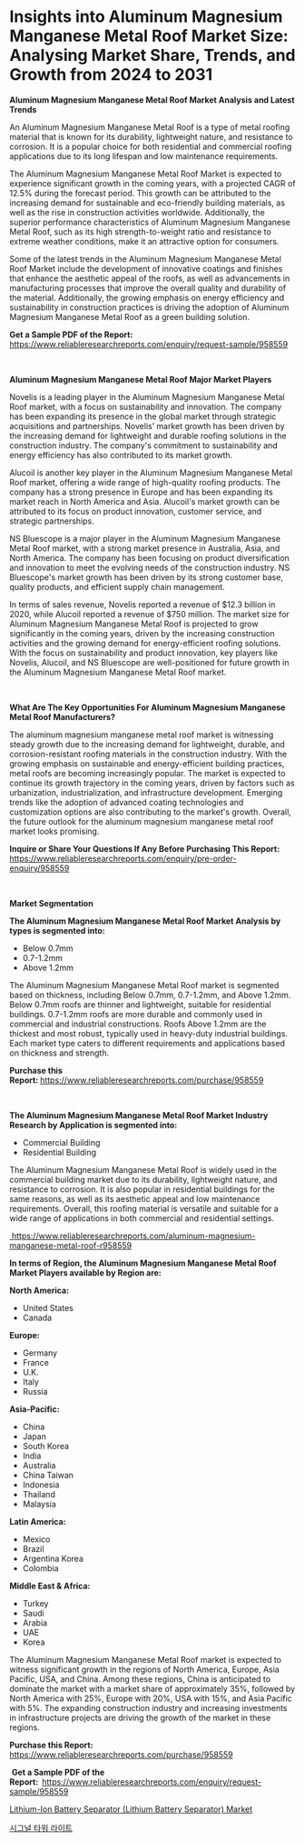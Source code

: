 <p><h1>Insights into Aluminum Magnesium Manganese Metal Roof Market Size: Analysing Market Share, Trends, and Growth from 2024 to 2031</h1></p><p><strong>Aluminum Magnesium Manganese Metal Roof Market Analysis and Latest Trends</strong></p>
<p><p>An Aluminum Magnesium Manganese Metal Roof is a type of metal roofing material that is known for its durability, lightweight nature, and resistance to corrosion. It is a popular choice for both residential and commercial roofing applications due to its long lifespan and low maintenance requirements.</p><p>The Aluminum Magnesium Manganese Metal Roof Market is expected to experience significant growth in the coming years, with a projected CAGR of 12.5% during the forecast period. This growth can be attributed to the increasing demand for sustainable and eco-friendly building materials, as well as the rise in construction activities worldwide. Additionally, the superior performance characteristics of Aluminum Magnesium Manganese Metal Roof, such as its high strength-to-weight ratio and resistance to extreme weather conditions, make it an attractive option for consumers.</p><p>Some of the latest trends in the Aluminum Magnesium Manganese Metal Roof Market include the development of innovative coatings and finishes that enhance the aesthetic appeal of the roofs, as well as advancements in manufacturing processes that improve the overall quality and durability of the material. Additionally, the growing emphasis on energy efficiency and sustainability in construction practices is driving the adoption of Aluminum Magnesium Manganese Metal Roof as a green building solution.</p></p>
<p><strong>Get a Sample PDF of the Report:&nbsp;</strong> <a href="https://www.reliableresearchreports.com/enquiry/request-sample/958559">https://www.reliableresearchreports.com/enquiry/request-sample/958559</a></p>
<p>&nbsp;</p>
<p><strong>Aluminum Magnesium Manganese Metal Roof Major Market Players</strong></p>
<p><p>Novelis is a leading player in the Aluminum Magnesium Manganese Metal Roof market, with a focus on sustainability and innovation. The company has been expanding its presence in the global market through strategic acquisitions and partnerships. Novelis’ market growth has been driven by the increasing demand for lightweight and durable roofing solutions in the construction industry. The company's commitment to sustainability and energy efficiency has also contributed to its market growth.</p><p>Alucoil is another key player in the Aluminum Magnesium Manganese Metal Roof market, offering a wide range of high-quality roofing products. The company has a strong presence in Europe and has been expanding its market reach in North America and Asia. Alucoil's market growth can be attributed to its focus on product innovation, customer service, and strategic partnerships.</p><p>NS Bluescope is a major player in the Aluminum Magnesium Manganese Metal Roof market, with a strong market presence in Australia, Asia, and North America. The company has been focusing on product diversification and innovation to meet the evolving needs of the construction industry. NS Bluescope's market growth has been driven by its strong customer base, quality products, and efficient supply chain management.</p><p>In terms of sales revenue, Novelis reported a revenue of $12.3 billion in 2020, while Alucoil reported a revenue of $750 million. The market size for Aluminum Magnesium Manganese Metal Roof is projected to grow significantly in the coming years, driven by the increasing construction activities and the growing demand for energy-efficient roofing solutions. With the focus on sustainability and product innovation, key players like Novelis, Alucoil, and NS Bluescope are well-positioned for future growth in the Aluminum Magnesium Manganese Metal Roof market.</p></p>
<p>&nbsp;</p>
<p><strong>What Are The Key Opportunities For Aluminum Magnesium Manganese Metal Roof Manufacturers?</strong></p>
<p><p>The aluminum magnesium manganese metal roof market is witnessing steady growth due to the increasing demand for lightweight, durable, and corrosion-resistant roofing materials in the construction industry. With the growing emphasis on sustainable and energy-efficient building practices, metal roofs are becoming increasingly popular. The market is expected to continue its growth trajectory in the coming years, driven by factors such as urbanization, industrialization, and infrastructure development. Emerging trends like the adoption of advanced coating technologies and customization options are also contributing to the market's growth. Overall, the future outlook for the aluminum magnesium manganese metal roof market looks promising.</p></p>
<p><strong>Inquire or Share Your Questions If Any Before Purchasing This Report:</strong> <a href="https://www.reliableresearchreports.com/enquiry/pre-order-enquiry/958559">https://www.reliableresearchreports.com/enquiry/pre-order-enquiry/958559</a></p>
<p>&nbsp;</p>
<p><strong>Market Segmentation</strong></p>
<p><strong>The Aluminum Magnesium Manganese Metal Roof Market Analysis by types is segmented into:</strong></p>
<p><ul><li>Below 0.7mm</li><li>0.7-1.2mm</li><li>Above 1.2mm</li></ul></p>
<p><p>The Aluminum Magnesium Manganese Metal Roof market is segmented based on thickness, including Below 0.7mm, 0.7-1.2mm, and Above 1.2mm. Below 0.7mm roofs are thinner and lightweight, suitable for residential buildings. 0.7-1.2mm roofs are more durable and commonly used in commercial and industrial constructions. Roofs Above 1.2mm are the thickest and most robust, typically used in heavy-duty industrial buildings. Each market type caters to different requirements and applications based on thickness and strength.</p></p>
<p><strong>Purchase this Report:&nbsp;</strong><a href="https://www.reliableresearchreports.com/purchase/958559">https://www.reliableresearchreports.com/purchase/958559</a></p>
<p>&nbsp;</p>
<p><strong>The Aluminum Magnesium Manganese Metal Roof Market Industry Research by Application is segmented into:</strong></p>
<p><ul><li>Commercial Building</li><li>Residential Building</li></ul></p>
<p><p>The Aluminum Magnesium Manganese Metal Roof is widely used in the commercial building market due to its durability, lightweight nature, and resistance to corrosion. It is also popular in residential buildings for the same reasons, as well as its aesthetic appeal and low maintenance requirements. Overall, this roofing material is versatile and suitable for a wide range of applications in both commercial and residential settings.</p></p>
<p><a href="https://www.reliableresearchreports.com/aluminum-magnesium-manganese-metal-roof-r958559">&nbsp;https://www.reliableresearchreports.com/aluminum-magnesium-manganese-metal-roof-r958559</a></p>
<p><strong>In terms of Region, the Aluminum Magnesium Manganese Metal Roof Market Players available by Region are:</strong></p>
<p>
    <p> <strong> North America: </strong>
        <ul>
            <li>United States</li>
            <li>Canada</li>
        </ul>
        </p> 
    <p> <strong> Europe: </strong>
        <ul>
            <li>Germany</li>
            <li>France</li>
            <li>U.K.</li>
            <li>Italy</li>
            <li>Russia</li>
        </ul>
        </p> 
    <p> <strong> Asia-Pacific: </strong>
        <ul>
            <li>China</li>
            <li>Japan</li>
            <li>South Korea</li>
            <li>India</li>
            <li>Australia</li>
            <li>China Taiwan</li>
            <li>Indonesia</li>
            <li>Thailand</li>
            <li>Malaysia</li>
        </ul>
        </p> 
    <p> <strong> Latin America: </strong>
        <ul>
            <li>Mexico</li>
            <li>Brazil</li>
            <li>Argentina Korea</li>
            <li>Colombia</li>
        </ul>
        </p> 
    <p> <strong> Middle East & Africa: </strong>
        <ul>
            <li>Turkey</li>
            <li>Saudi</li>
            <li>Arabia</li>
            <li>UAE</li>
            <li>Korea</li>
        </ul>
    </p>
    </p>
<p><p>The Aluminum Magnesium Manganese Metal Roof market is expected to witness significant growth in the regions of North America, Europe, Asia Pacific, USA, and China. Among these regions, China is anticipated to dominate the market with a market share of approximately 35%, followed by North America with 25%, Europe with 20%, USA with 15%, and Asia Pacific with 5%. The expanding construction industry and increasing investments in infrastructure projects are driving the growth of the market in these regions.</p></p>
<p><strong>Purchase this Report: </strong><a href="https://www.reliableresearchreports.com/purchase/958559">https://www.reliableresearchreports.com/purchase/958559</a></p>
<p>&nbsp;<strong>Get a Sample PDF of the Report:&nbsp;&nbsp;</strong><a href="https://www.reliableresearchreports.com/enquiry/request-sample/958559">https://www.reliableresearchreports.com/enquiry/request-sample/958559</a></p>
<p><strong></strong></p>
<p><p><a href="https://github.com/RichRobinson5/Market-Research-Report-List-5/blob/main/lithium-ion-battery-separator-lithium-battery-separator-market.md">Lithium-Ion Battery Separator (Lithium Battery Separator) Market</a></p><p><a href="https://github.com/sougarounis/Market-Research-Report-List-4/blob/main/430835278127.md">시그널 타워 라이트</a></p></p>